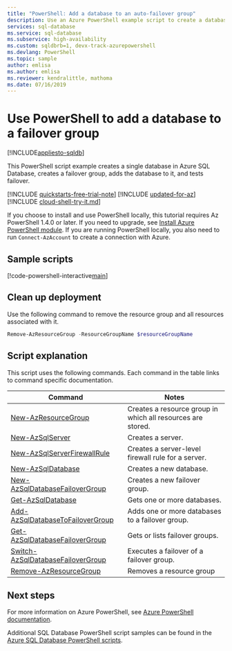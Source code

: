 ```yaml
---
title: "PowerShell: Add a database to an auto-failover group"  
description: Use an Azure PowerShell example script to create a database in Azure SQL Database, add it to an auto-failover group, and test failover. 
services: sql-database
ms.service: sql-database
ms.subservice: high-availability
ms.custom: sqldbrb=1, devx-track-azurepowershell
ms.devlang: PowerShell
ms.topic: sample
author: emlisa
ms.author: emlisa
ms.reviewer: kendralittle, mathoma
ms.date: 07/16/2019
---
```


# Use PowerShell to add a database to a failover group

[!INCLUDE[appliesto-sqldb](../../includes/appliesto-sqldb.md)]

This PowerShell script example creates a single database in Azure SQL Database, creates a failover group, adds the database to it, and tests failover.

[!INCLUDE [quickstarts-free-trial-note](../../../../includes/quickstarts-free-trial-note.md)]
[!INCLUDE [updated-for-az](../../../../includes/updated-for-az.md)]
[!INCLUDE [cloud-shell-try-it.md](../../../../includes/cloud-shell-try-it.md)]

If you choose to install and use PowerShell locally, this tutorial requires Az PowerShell 1.4.0 or later. If you need to upgrade, see [Install Azure PowerShell module](/powershell/azure/install-az-ps). If you are running PowerShell locally, you also need to run `Connect-AzAccount` to create a connection with Azure.

## Sample scripts

[!code-powershell-interactive[main](../../../../powershell_scripts/sql-database/failover-groups/add-single-db-to-failover-group-az-ps.ps1 "Add a database to a failover group")]

## Clean up deployment

Use the following command to remove  the resource group and all resources associated with it.

```powershell
Remove-AzResourceGroup -ResourceGroupName $resourceGroupName
```

## Script explanation

This script uses the following commands. Each command in the table links to command specific documentation.

| Command | Notes |
|---|---|
| [New-AzResourceGroup](/powershell/module/az.resources/new-azresourcegroup) | Creates a resource group in which all resources are stored. |
| [New-AzSqlServer](/powershell/module/az.sql/new-azsqlserver) | Creates a server. |
| [New-AzSqlServerFirewallRule](/powershell/module/az.sql/new-azsqlserverfirewallrule) | Creates a server-level firewall rule for a server. |
| [New-AzSqlDatabase](/powershell/module/az.sql/new-azsqldatabase) | Creates a new database. |
| [New-AzSqlDatabaseFailoverGroup](/powershell/module/az.sql/new-azsqldatabasefailovergroup) | Creates a new failover group. |
| [Get-AzSqlDatabase](/powershell/module/az.sql/get-azsqldatabase) | Gets one or more databases. |
| [Add-AzSqlDatabaseToFailoverGroup](/powershell/module/az.sql/add-azsqldatabasetofailovergroup) | Adds one or more databases to a failover group. |
| [Get-AzSqlDatabaseFailoverGroup](/powershell/module/az.sql/get-azsqldatabasefailovergroup) | Gets or lists failover groups. |
| [Switch-AzSqlDatabaseFailoverGroup](/powershell/module/az.sql/switch-azsqldatabasefailovergroup)| Executes a failover of a failover group. |
| [Remove-AzResourceGroup](/powershell/module/az.resources/remove-azresourcegroup) | Removes a resource group |

## Next steps

For more information on Azure PowerShell, see [Azure PowerShell documentation](/powershell/azure/).

Additional SQL Database PowerShell script samples can be found in the [Azure SQL Database PowerShell scripts](../powershell-script-content-guide.md).
